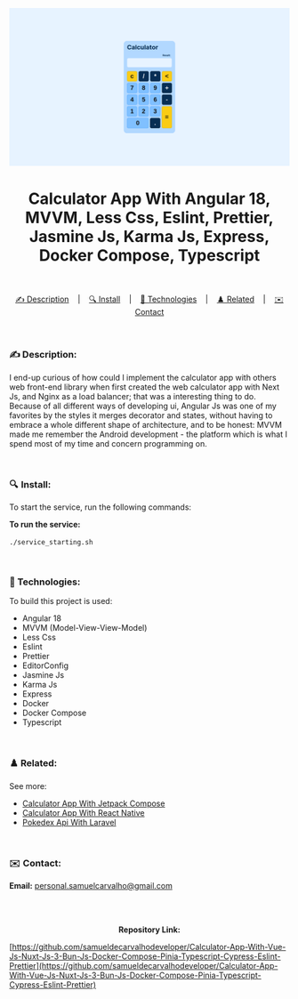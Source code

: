 ![](./thumbnail.png)

<h1 align="center">
Calculator App With Angular 18, MVVM, Less Css, Eslint, Prettier, Jasmine Js, Karma Js, Express, Docker Compose, Typescript
</h1>

<br/>

<br/>

<div align="center">
  <a href="#description">✍️ Description</a> &nbsp;&nbsp;&nbsp;|&nbsp;&nbsp;&nbsp <a href="#install">🔍 Install</a> &nbsp;&nbsp;&nbsp;|&nbsp;&nbsp;&nbsp <a href="#technologies">🚀 Technologies</a> &nbsp;&nbsp;&nbsp;|&nbsp;&nbsp;&nbsp <a href="#related">♟️ Related</a> &nbsp;&nbsp;&nbsp;|&nbsp;&nbsp;&nbsp <a href="#contact">✉️ Contact</a>
</div>

<br />
<br />

<h3 id="description">✍️ Description:</h3>

<p>I end-up curious of how could I implement the calculator app with others web front-end library when first created the web calculator app with Next Js, and Nginx as a load balancer; that was a interesting thing to do. Because of all different ways of developing ui, Angular Js was one of my favorites by the styles it merges decorator and states, without having to embrace a whole different shape of architecture, and to be honest: MVVM made me remember the Android development - the platform which is what I spend most of my time and concern programming on.</p>

<br />

<h3 id="install">🔍  Install:</h3>

<p>To start the service, run the following commands:<p>

**To run the service:**

`./service_starting.sh`

<br />

<h3 id="technologies">🚀 Technologies:</h3>

<p>To build this project is used:</p>

- Angular 18
- MVVM (Model-View-View-Model)
- Less Css
- Eslint
- Prettier
- EditorConfig
- Jasmine Js
- Karma Js
- Express
- Docker
- Docker Compose
- Typescript

<br />

<h3 id="related">♟️ Related:</h3>

See more:

<ul>
  <li><a href="https://github.com/samueldecarvalhodeveloper/Calculator-App-With-Jetpack-Compose-Kotlin-Material-3-JUnit-Mockk-Dagger-2-Coroutines-Ui-Automator">Calculator App With Jetpack Compose</a></li>
  <li><a href="https://github.com/samueldecarvalhodeveloper/Calculator-App-With-React-Native-Expo-Custom-Hooks-Typescript-Async-Storage-Prettier-Eslint">Calculator App With React Native</a></li>
  <li><a href="https://github.com/samueldecarvalhodeveloper/Pokedex-API-With-Elixir-PHP-Python-Laravel-Phoenix-FastAPI-Uvicorn-Asyncio-Unittest-PHP-Unit-Docker">Pokedex Api With Laravel</a></li>
</ul>

<br />

<h3 id="contact">✉️  Contact:</h3>

**Email:**
<a href="mailto:personal.samuelcarvalho@gmail.com">personal.samuelcarvalho@gmail.com</a>

<br />
<br />

<p align="center"><strong>Repository Link:</strong></p>

[https://github.com/samueldecarvalhodeveloper/Calculator-App-With-Vue-Js-Nuxt-Js-3-Bun-Js-Docker-Compose-Pinia-Typescript-Cypress-Eslint-Prettier](https://github.com/samueldecarvalhodeveloper/Calculator-App-With-Vue-Js-Nuxt-Js-3-Bun-Js-Docker-Compose-Pinia-Typescript-Cypress-Eslint-Prettier)
